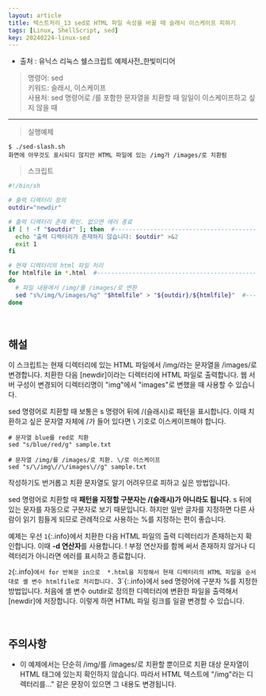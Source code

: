 ```yaml
---
layout: article
title: 텍스트처리_13 sed로 HTML 파일 속성을 바꿀 때 슬래시 이스케이프 피하기
tags: [Linux, ShellScript, sed]
key: 20240224-linux-sed
---
```


- 출처 : 유닉스 리눅스 쉘스크립트 예제사전_한빛미디어

> 명령어: sed  
> 키워드: 슬래시, 이스케이프  
> 사용처: sed 명령어로 /를 포함한 문자열을 치환할 때 일일이 이스케이프하고 싶지 않을 때

--- 

> 실행예제

```
$ ./sed-slash.sh
화면에 아무것도 표시되디 않지만 HTML 파일에 있는 /img가 /images/로 치환됨
```

> 스크립트

```bash
#!/bin/sh

# 출력 디렉터리 정의
outdir="newdir"

# 출력 디렉터리 존재 확인. 없으면 에러 종료
if [ ! -f "$outdir" ]; then  #---------------------------------------- 1(if문)
  echo "출력 디렉터리가 존재하지 않습니다: $outdir" >&2
  exit 1
fi

# 현재 디렉터리의 html 파일 처리
for htmlfile in *.html  #--------------------------------------------- 2
do
  # 파일 내용에서 /img/를 /images/로 변환
  sed "s%/img/%/images/%g" "$htmlfile" > "${outdir}/${htmlfile}"  #--- 3
done
```

&nbsp;
&nbsp;
                                                
## **해설**

이 스크립트는 현재 디렉터리에 있는 HTML 파일에서 /img/라는 문자열을 /images/로 변경합니다. 치환한 다음 [newdir]이라는 디렉터리에 HTML 파일로 출력합니다. 웹 서버 구성이 변경되어 디렉터리명이 "img"에서 "images"로 변했을 때 사용할 수 있습니다.

sed 명령어로 치환할 때 보통은 s 명령어 뒤에 /(슬래시)로 패턴을 표시합니다. 이때 치환하고 싶은 문자열 자체에 /가 들어 있다면 \ 기호로 이스케이프해야 합니다.

```
# 문자열 blue를 red로 치환
sed "s/blue/red/g" sample.txt

# 문자열 /img/를 /images/로 치환. \/로 이스케이프
sed "s/\/img\//\/images\//g" sample.txt
```

작성하기도 번거롭고 치환 문자열도 알기 어려우므로 피하고 싶은 방법입니다.

sed 명령어로 치환할 때 **패턴을 지정할 구분자는 /(슬래시)가 아니라도 됩니다.** s 뒤에 있는 문자를 자동으로 구분자로 보기 때문입니다. 하지만 일반 글자를 지정하면 다른 사람이 읽기 힘들게 되므로 관례적으로 사용하는 %를 지정하는 편이 좋습니다.

예제는 우선 `1`{:.info}에서 치환한 다음 HTML 파일의 출력 디렉터리가 존재하는지 확인합니다. 이때 **-d 연산자**를 사용합니다. ! 부정 연산자를 함께 써서 존재하지 않거나 디렉터리가 아니라면 에러를 표시하고 종료합니다.

`2`{:.info}`에서 for 반복문 in으로  *.html을 지정해서 현재 디렉터리의 HTML 파일을 순서대로 셸 변수 htmlfile로 처리합니다. `3`{:.info}에서 sed 명령어에 구분자 %를 지정한 방법입니다. 처음에 셸 변수 outdir로 정의한 디렉터리에 변환한 파일을 출력해서 [newdir]에 저장합니다. 이렇게 하면 HTML 파일 링크를 일괄 변경할 수 있습니다.

&nbsp;
&nbsp;

## **주의사항**

- 이 예제에서는 단순히 /img/를 /images/로 치환할 뿐이므로 치환 대상 문자열이 HTML 태그에 있는지 확인하지 않습니다. 따라서 HTML 텍스트에 "/img"라는 디렉터리를..." 같은 문장이 있으면 그 내용도 변경됩니다.
